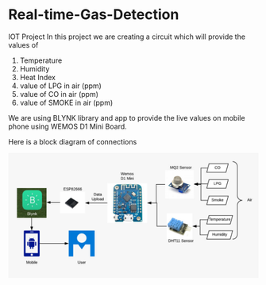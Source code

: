 # Real-time-Gas-Detection
IOT Project
In this project we are creating a circuit which will provide the values of
1. Temperature
2. Humidity
3. Heat Index
4. value of LPG in air   (ppm)
5. value of CO in air    (ppm)
6. value of SMOKE in air (ppm)

We are using BLYNK library and app to provide the live values on mobile phone using WEMOS D1 Mini Board.

Here is a block diagram of connections

![](images/diagram1.jpg)

